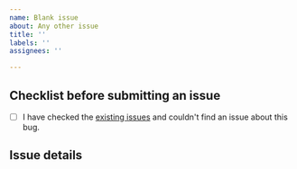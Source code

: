 ```yaml
---
name: Blank issue
about: Any other issue
title: ''
labels: ''
assignees: ''

---
```


## Checklist before submitting an issue

- [ ] I have checked the [existing issues](https://github.com/biomarkersParkinson/paradigma/issues) and couldn't find an issue about this bug.

## Issue details
<!--
Whatever you write here must have something to do with the code you get from running `copier`.
-->
